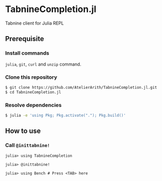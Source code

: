 # TabnineCompletion.jl

Tabnine client for Julia REPL

## Prerequisite

### Install commands

`julia`, `git`, `curl` and `unzip` command.

### Clone this repository

```sh
$ git clone https://github.com/AtelierArith/TabnineCompletion.jl.git
$ cd TabnineCompletion.jl
```

### Resolve dependencies

```sh
$ julia -e 'using Pkg; Pkg.activate("."); Pkg.build()'
```

## How to use

### Call `@inittabnine!`

```julia-repl
julia> using TabnineCompletion

julia> @inittabnine!

julia> using Bench # Press <TAB> here
```

